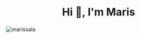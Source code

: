 <h1 align="center">Hi 👋, I'm Maris</h1>

<p>&nbsp;<img align="center" src="https://github-readme-stats.vercel.app/api?username=marissala&show_icons=true&locale=en" alt="marissala" /></p>
